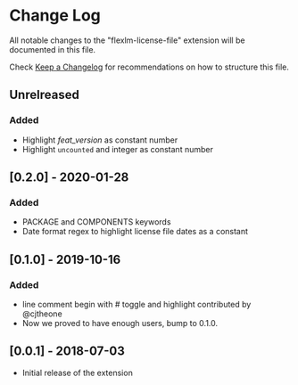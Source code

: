 # Change Log
All notable changes to the "flexlm-license-file" extension will be documented in this file.

Check [Keep a Changelog](http://keepachangelog.com/) for recommendations on how to structure this file.

## Unrelreased

### Added

- Highlight *feat_version* as constant number
- Highlight `uncounted` and integer as constant number

## [0.2.0] - 2020-01-28

### Added

- PACKAGE and COMPONENTS keywords
- Date format regex to highlight license file dates as a constant

## [0.1.0] - 2019-10-16

### Added

- line comment begin with # toggle and highlight contributed by @cjtheone
- Now we proved to have enough users, bump to 0.1.0.

## [0.0.1] - 2018-07-03

- Initial release of the extension